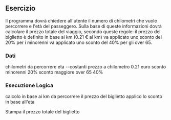 ## Esercizio
Il programma dovrà chiedere all'utente il numero di chilometri che vuole percorrere e l'età del passeggero.
Sulla base di queste informazioni dovrà calcolare il prezzo totale del viaggio, secondo queste regole:
il prezzo del biglietto è definito in base ai km (0.21 € al km)
va applicato uno sconto del 20% per i minorenni
va applicato uno sconto del 40% per gli over 65.


### Dati
chilometri da percorrere
eta
--costanti
 prezzo a chilometro 0.21 euro
sconto minorenni 20%
sconto maggiore over 65 40% 



### Esecuzione Logica

calcolo in base ai km da percorrere il prezzo del biglietto
applico lo sconto in base all'eta


Stampa il prezzo totale del biglietto

